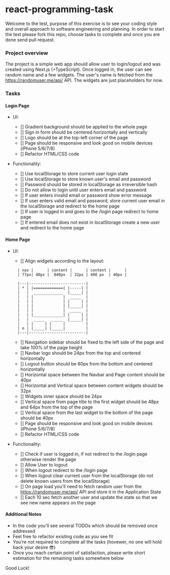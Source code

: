 # react-programming-task

Welcome to the test, purpose of this exercise is to see your coding style and overall approach to software engineering and planning. In order to start the test please fork this repo, choose tasks to complete and once you are done send pull request.

### Project overview

The project is a simple web app should allow user to login/logout and was created using Next.js (+TypeScript).
Once logged in, the user can see random name and a few widgets. The user's name is fetched from the https://randomuser.me/api/ API. The widgets are just placeholders for now.

### Tasks

#### Login Page

- UI:

  - [] Gradient background should be applied to the whole page
  - [] Sign in form should be centered horizontally and vertically
  - [] Logo should be at the top-left corner of the page
  - [] Page should be responsive and look good on mobile devices (iPhone 5/6/7/8)
  - [] Refactor HTML/CSS code

- Functionality:
  - [] Use localStorage to store current user login state
  - [] Use localStorage to store known user's email and password
  - [] Password should be stored in localStorage as irreversible hash
  - [] Do not allow to login until user enters email and password
  - [] If user enters invalid email or password show error message
  - [] If user enters valid email and password, store current user email in the localStorage and redirect to the home page
  - [] If user is logged in and goes to the /login page redirect to home page
  - [] If entered email does not exist in localStorage create a new user and redirect to the home page

#### Home Page

- UI:

  - [] Align widgets according to the layout:

  ```
    | nav |      | content |      | content |      |
    | 77px| 40px |  840px  | 32px | 408 px  | 40px |

    |---|-------------------------|
    | * | |=============| |-----| |
    |   |  _____________  |_____| |
    |   | |             |  _____  |
    |   | |             | |     | |
    |   | |             | |_____| |
    |   | |             |  _____  |
    |   | |_____________| |     | |
    |   |  _____   _____  |_____| |
    |   | |     | |     |         |
    | o | |_____| |_____|         |
    |---|-------------------------|
  ```

  - [] Navigation sidebar should be fixed to the left side of the page and take 100% of the page height
  - [] Navbar logo should be 24px from the top and centered horizontally
  - [] Logout button should be 60px from the bottom and centered horizontally
  - [] Horizontal space between the Navbar and Page content should be 40px
  - [] Horizontal and Vertical space between content widgets should be 32px
  - [] Widgets inner space should be 24px
  - [] Vertical space from page title to the first widget should be 48px and 64px from the top of the page
  - [] Vertical space from the last widget to the bottom of the page should be 40px
  - [] Page should be responsive and look good on mobile devices (iPhone 5/6/7/8)
  - [] Refactor HTML/CSS code

- Functionality:

  - [] Check if user is logged in, if not redirect to the /login page otherwise render the page
  - [] Allow User to logout
  - [] When logout redirect to the /login page
  - [] When logout clear current user from the localStorage (do not delete known users from the localStorage)
  - [] On page load you'll need to fetch random user from the https://randomuser.me/api/ API and store it in the Application State
  - [] Each 10 sec fetch another user and update the state so that we see new name appears on the page

#### Additional Notes

- In the code you'll see several TODOs which should be removed once addressed
- Feel free to refactor existing code as you see fit
- You're not required to complete all the tasks (hovewer, no one will hold back your desire 😎)
- Once you reach certain point of satisfaction, please write short estimation for the remaining tasks somewhere below

Good Luck!
